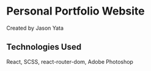 # Personal Portfolio Website

Created by Jason Yata

## Technologies Used

React, SCSS, react-router-dom, Adobe Photoshop

